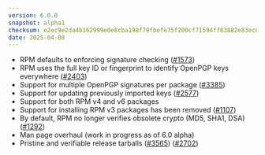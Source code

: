 ```yaml
---
version: 6.0.0
snapshot: alpha1
checksum: e2ec9e2da4b162999e0e8cba198f79fbefe75f200cf71594ff83882e83ec89f5
date: 2025-04-08
---
```


* RPM defaults to enforcing signature checking ([#1573](https://github.com/rpm-software-management/rpm/issues/1573))
* RPM uses the full key ID or fingerprint to identify OpenPGP keys everywhere ([#2403](https://github.com/rpm-software-management/rpm/issues/2403))
* Support for multiple OpenPGP signatures per package ([#3385](https://github.com/rpm-software-management/rpm/issues/3385))
* Support for updating previously imported keys ([#2577](https://github.com/rpm-software-management/rpm/issues/2577))
* Support for both RPM v4 and v6 packages
* Support for installing RPM v3 packages has been removed ([#1107](https://github.com/rpm-software-management/rpm/issues/1107))
* By default, RPM no longer verifies obsolete crypto (MD5, SHA1, DSA) ([#1292](https://github.com/rpm-software-management/rpm/issues/1292))
* Man page overhaul (work in progress as of 6.0 alpha)
* Pristine and verifiable release tarballs ([#3565](https://github.com/rpm-software-management/rpm/issues/3565)) ([#2702](https://github.com/rpm-software-management/rpm/issues/2702))
